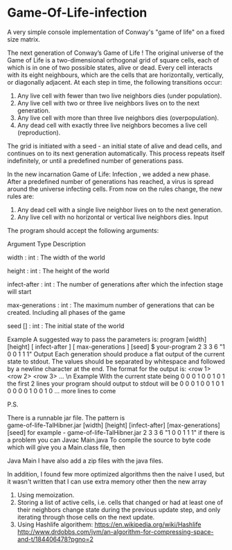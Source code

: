 # Game-Of-Life-infection

A very simple console implementation of Conway's "game of life" on a fixed size matrix.

The next generation of Conway’s Game of Life !
The original universe of the Game of Life is a two-dimensional orthogonal grid of square
cells, each of which is in one of two possible states, alive or dead. Every cell interacts
with its eight neighbours, which are the cells that are horizontally, vertically, or
diagonally adjacent.
At each step in time, the following transitions occur:
1. Any live cell with fewer than two live neighbors dies (under population).
2. Any live cell with two or three live neighbors lives on to the next generation.
3. Any live cell with more than three live neighbors dies (overpopulation).
4. Any dead cell with exactly three live neighbors becomes a live cell (reproduction).

The grid is initiated with a seed - an initial state of alive and dead cells, and continues
on to its next generation automatically. This process repeats itself indefinitely, or until a
predefined number of generations pass.

In the new incarnation Game of Life: Infection , we added a new phase. After a
predefined number of generations has reached, a virus is spread around the universe
infecting cells.
From now on the rules change, the new rules are:
1. Any dead cell with a single live neighbor lives on to the next generation.
2. Any live cell with no horizontal or vertical live neighbors dies.
Input

The program should accept the following arguments:

Argument       Type   Description

width     :     int  :  The width of the world

height    :     int  :  The height of the world

infect-after :  int  :  The number of generations after which the infection stage will start

max-generations : int :  The maximum number of generations that can be created. Including all phases of the game

seed []    :     int  :   The initial state of the world

Example
A suggested way to pass the parameters is:
program [width] [height] [ infect-after ] [ max-generations ] [seed]
$ your-program 2 3 3 6 "1 0 0 1 1 1"
Output
Each generation should produce a flat output of the current state to stdout. The values
should be separated by whitespace and followed by a newline character at the end.
The format for the output is: <row 1> <row 2> <row 3> ... <row n>\n
Example
With the current state being
0 0 0
1 0 0
1 0 1
the first 2 lines your program should output to stdout will be
0 0 0 1 0 0 1 0 1
0 0 0 0 1 0 0 1 0
… more lines to come

P.S.

There is a runnable jar file.
The pattern is  
 game-of-life-TalHibner.jar [width] [height] [infect-after] [max-generations] [seed]
for example - 
game-of-life-TalHibner.jar  2 3 3 6 "1 0 0 1 1 1"
if there is a problem you can 
Javac Main.java
To compile the source to byte code which will give you a Main.class file, then

Java Main
I have also add a zip files with the java files.

In addition, I found few more optimized algorithms then the naive I used, but it wasn't written that I can use extra memory other then the new array
1. Using memoization.
2. Storing a list of active cells, i.e. cells that changed or had at least one of their neighbors change state during the previous update step, 
and only iterating through those cells on the next update.
3. Using Hashlife algorithem:
https://en.wikipedia.org/wiki/Hashlife
http://www.drdobbs.com/jvm/an-algorithm-for-compressing-space-and-t/184406478?pgno=2
